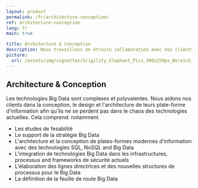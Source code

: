 ```yaml
---
layout: product
permalink: /fr/architecture-conception/
ref: architecture-conception
lang: fr
main: true

title: Architecture & Conception
description: Nous travaillons en étroite collaboration avec nos clients pour leur assurer une plateforme d'information adaptée à leurs besoins
picture:
  url: /assets/img/vignettes/Scigility_Elephant_Pics_500x250px_Bereich_4.jpg
---
```


## Architecture & Conception

Les technologies Big Data sont complexes et polyvalentes. Nous aidons nos clients dans la conception, le design et l'architecture de leurs plate-forme d'information afin qu'ils ne se perdent pas dans le chaos des technologies actuelles.
Cela comprend: notamment


* Les études de fesabilité
* Le support de la stratégie Big Data
* L'architecture et la conception de plates-formes modernes d'information avec des technologies SQL, NoSQL and Big Data
* L'integration de technologies Big Data dans les infrastructures, processus and frameworks de sécurité actuels
* L'élaboration des lignes directrices et des nouvelles structures de processus pour le Big Data
* La définition de la feuille de route Big Data
